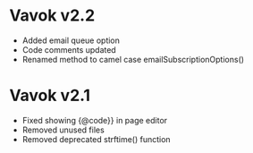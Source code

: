 # Vavok v2.2

- Added email queue option
- Code comments updated
- Renamed method to camel case emailSubscriptionOptions()

# Vavok v2.1

- Fixed showing {@code}} in page editor
- Removed unused files
- Removed deprecated strftime() function